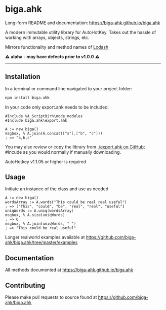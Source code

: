 biga.ahk
=================

Long-form README and documentation: https://biga-ahk.github.io/biga.ahk

A modern immutable utility library for AutoHotKey. Takes out the hassle of working with arrays, objects, strings, etc.

Mirrors functionality and method names of [Lodash](https://lodash.com/)

:warning: **alpha - may have defects prior to v1.0.0** :warning:

------------------


## Installation

In a terminal or command line navigated to your project folder:

```bash
npm install biga.ahk
```

In your code only export.ahk needs to be included:

```autohotkey
#Include %A_ScriptDir%\node_modules
#Include biga.ahk\export.ahk

A := new biga()
msgbox, % A.join(A.concat(["a"],["b", "c"]))
; => "a,b,c"
```

You may also review or copy the library from [./export.ahk on GitHub](https://raw.githubusercontent.com/biga-ahk/biga.ahk/master/export.ahk); #Incude as you would normally if manually downloading.

AutoHotkey v1.1.05 or higher is required


## Usage

Initiate an instance of the class and use as needed

```autohotkey
A := new biga()
wordsArray := A.words("This could be real real useful")
; => ["This", "could", "be", "real", "real", "useful"]
uniqWords := A.uniq(wordsArray)
msgbox, % A.size(uniqWords)
; => 6
msgbox, % A.join(uniqWords, " ")
; => "This could be real useful"
```

Longer realworld examples available at https://github.com/biga-ahk/biga.ahk/tree/master/examples


## Documentation

All methods documented at https://biga-ahk.github.io/biga.ahk


## Contributing

Please make pull requests to source found at https://github.com/biga-ahk/biga.ahk
